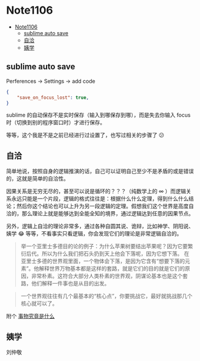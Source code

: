 # Note1106

<!-- MarkdownTOC -->

- [Note1106](#note1106)
    - [sublime auto save](#sublime-auto-save)
    - [自洽](#%E8%87%AA%E6%B4%BD)
    - [姨学](#%E5%A7%A8%E5%AD%A6)

<!-- /MarkdownTOC -->

## sublime auto save

Perferences -> Settings -> add code

```json
{
    "save_on_focus_lost": true,
}
```

sublime 的自动保存不是实时保存（输入到哪保存到哪），而是失去你输入 focus 时（切换到别的程序窗口时）才进行保存。

等等，这个我是不是之前已经进行过设置了，也写过相关的步骤了 :confused:

## 自洽

简单地说，按照自身的逻辑推演的话，自己可以证明自己至少不是矛盾的或是错误的，这就是简单的自洽性。

因果关系是无穷无尽的，甚至可以说是循环的？？？（纯数学上的 ∞ ）而逻辑关系永远只能是一个片段，逻辑的格式往往是：根据什么什么定理，得到什么什么结论；然后你这个结论也可以上升为另一段逻辑的定理。假想我们这个世界是高度自洽的，那么理论上就是能够达到全能全知的境界，通过逻辑达到任意的因果节点。

另外，逻辑上自洽的理论非常多，通过各种自圆其说、诡辩，比如神学、阴阳说、姨学 :joy: 等等，不看事实只看逻辑，你会发现它们的理论是非常逻辑自洽的。

> 举一个亚里士多德目的论的例子：为什么苹果树要结出苹果呢？因为它要繁衍后代。所以为什么我们把石头扔到天上他会下落呢，因为它想下落。 在亚里士多德的世界观里面，一个物体会下落，是因为它含有“想要下落的元素”。他解释世界万物基本都是这样的套路，就是它们的目的就是它们的原因，非常朴素。这符合大部分人类朴素的世界观，阴谋论基本也是这个套路，他们解释一件事也是从目的出发。

>一个世界观往往有几个最基本的“核心点”，你要挑战它，最好就挑战那几个核心就可以了。

附个 [事物究竟是什么](https://www.bilibili.com/video/av5066328)

## 姨学

刘仲敬
